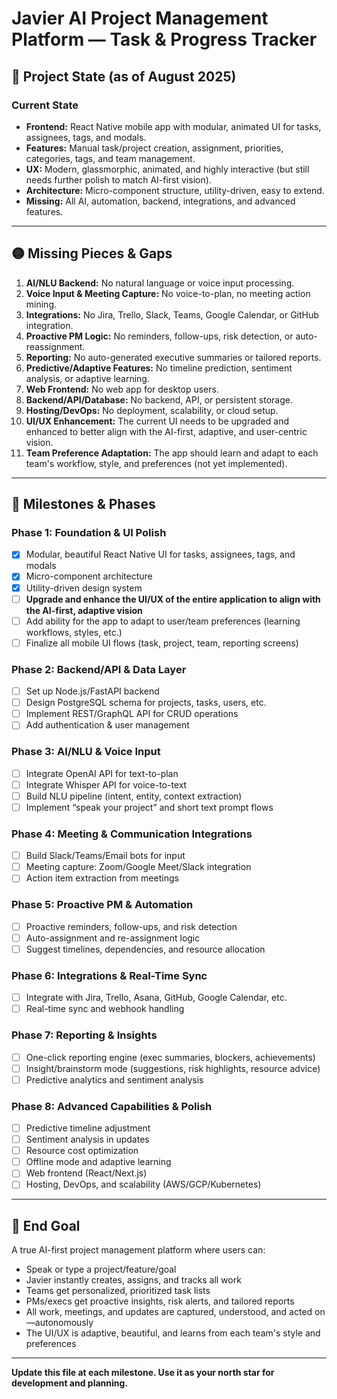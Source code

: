 # Javier AI Project Management Platform — Task & Progress Tracker

## 🚦 Project State (as of August 2025)

### **Current State**
- **Frontend:** React Native mobile app with modular, animated UI for tasks, assignees, tags, and modals.
- **Features:** Manual task/project creation, assignment, priorities, categories, tags, and team management.
- **UX:** Modern, glassmorphic, animated, and highly interactive (but still needs further polish to match AI-first vision).
- **Architecture:** Micro-component structure, utility-driven, easy to extend.
- **Missing:** All AI, automation, backend, integrations, and advanced features.

---

## 🟡 **Missing Pieces & Gaps**
1. **AI/NLU Backend:** No natural language or voice input processing.
2. **Voice Input & Meeting Capture:** No voice-to-plan, no meeting action mining.
3. **Integrations:** No Jira, Trello, Slack, Teams, Google Calendar, or GitHub integration.
4. **Proactive PM Logic:** No reminders, follow-ups, risk detection, or auto-reassignment.
5. **Reporting:** No auto-generated executive summaries or tailored reports.
6. **Predictive/Adaptive Features:** No timeline prediction, sentiment analysis, or adaptive learning.
7. **Web Frontend:** No web app for desktop users.
8. **Backend/API/Database:** No backend, API, or persistent storage.
9. **Hosting/DevOps:** No deployment, scalability, or cloud setup.
10. **UI/UX Enhancement:** The current UI needs to be upgraded and enhanced to better align with the AI-first, adaptive, and user-centric vision.
11. **Team Preference Adaptation:** The app should learn and adapt to each team's workflow, style, and preferences (not yet implemented).

---

## 🏁 **Milestones & Phases**

### **Phase 1: Foundation & UI Polish**
- [x] Modular, beautiful React Native UI for tasks, assignees, tags, and modals
- [x] Micro-component architecture
- [x] Utility-driven design system
- [ ] **Upgrade and enhance the UI/UX of the entire application to align with the AI-first, adaptive vision**
- [ ] Add ability for the app to adapt to user/team preferences (learning workflows, styles, etc.)
- [ ] Finalize all mobile UI flows (task, project, team, reporting screens)

### **Phase 2: Backend/API & Data Layer**
- [ ] Set up Node.js/FastAPI backend
- [ ] Design PostgreSQL schema for projects, tasks, users, etc.
- [ ] Implement REST/GraphQL API for CRUD operations
- [ ] Add authentication & user management

### **Phase 3: AI/NLU & Voice Input**
- [ ] Integrate OpenAI API for text-to-plan
- [ ] Integrate Whisper API for voice-to-text
- [ ] Build NLU pipeline (intent, entity, context extraction)
- [ ] Implement “speak your project” and short text prompt flows

### **Phase 4: Meeting & Communication Integrations**
- [ ] Build Slack/Teams/Email bots for input
- [ ] Meeting capture: Zoom/Google Meet/Slack integration
- [ ] Action item extraction from meetings

### **Phase 5: Proactive PM & Automation**
- [ ] Proactive reminders, follow-ups, and risk detection
- [ ] Auto-assignment and re-assignment logic
- [ ] Suggest timelines, dependencies, and resource allocation

### **Phase 6: Integrations & Real-Time Sync**
- [ ] Integrate with Jira, Trello, Asana, GitHub, Google Calendar, etc.
- [ ] Real-time sync and webhook handling

### **Phase 7: Reporting & Insights**
- [ ] One-click reporting engine (exec summaries, blockers, achievements)
- [ ] Insight/brainstorm mode (suggestions, risk highlights, resource advice)
- [ ] Predictive analytics and sentiment analysis

### **Phase 8: Advanced Capabilities & Polish**
- [ ] Predictive timeline adjustment
- [ ] Sentiment analysis in updates
- [ ] Resource cost optimization
- [ ] Offline mode and adaptive learning
- [ ] Web frontend (React/Next.js)
- [ ] Hosting, DevOps, and scalability (AWS/GCP/Kubernetes)

---

## 🎯 **End Goal**
A true AI-first project management platform where users can:
- Speak or type a project/feature/goal
- Javier instantly creates, assigns, and tracks all work
- Teams get personalized, prioritized task lists
- PMs/execs get proactive insights, risk alerts, and tailored reports
- All work, meetings, and updates are captured, understood, and acted on—autonomously
- The UI/UX is adaptive, beautiful, and learns from each team's style and preferences

---

**Update this file at each milestone. Use it as your north star for development and planning.**
